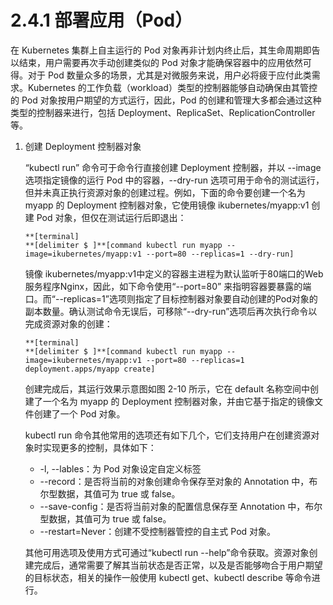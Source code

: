 # 2.4.1 部署应用（Pod）

在 Kubernetes 集群上自主运行的 Pod 对象再非计划内终止后，其生命周期即告以结束，用户需要再次手动创建类似的 Pod 对象才能确保容器中的应用依然可得。对于 Pod 数量众多的场景，尤其是对微服务来说，用户必将疲于应付此类需求。Kubernetes 的工作负载（workload）类型的控制器能够自动确保由其管控的 Pod 对象按用户期望的方式运行，因此，Pod 的创建和管理大多都会通过这种类型的控制器来进行，包括 Deployment、ReplicaSet、ReplicationController 等。

1. 创建 Deployment 控制器对象

    “kubectl run” 命令可于命令行直接创建 Deployment 控制器，并以 --image 选项指定镜像的运行 Pod 中的容器，--dry-run 选项可用于命令的测试运行，但并未真正执行资源对象的创建过程。例如，下面的命令要创建一个名为 myapp 的 Deployment 控制器对象，它使用镜像 ikubernetes/myapp:v1 创建 Pod 对象，但仅在测试运行后即退出：

    ```
    **[terminal]
    **[delimiter $ ]**[command kubectl run myapp --image=ikubernetes/myapp:v1 --port=80 --replicas=1 --dry-run]
    ```

    镜像 ikubernetes/myapp:v1中定义的容器主进程为默认监听于80端口的Web服务程序Nginx，因此，如下命令使用“--port=80” 来指明容器要暴露的端口。而“--replicas=1”选项则指定了目标控制器对象要自动创建的Pod对象的副本数量。确认测试命令无误后，可移除“--dry-run”选项后再次执行命令以完成资源对象的创建：

    ```
    **[terminal]
    **[delimiter $ ]**[command kubectl run myapp --image=ikubernetes/myapp:v1 --port=80 --replicas=1 deployment.apps/myapp create]
    ```

    创建完成后，其运行效果示意图如图 2-10 所示，它在 default 名称空间中创建了一个名为 myapp 的 Deployment 控制器对象，并由它基于指定的镜像文件创建了一个 Pod 对象。

    kubectl run 命令其他常用的选项还有如下几个，它们支持用户在创建资源对象时实现更多的控制，具体如下：

    * -l, --lables：为 Pod 对象设定自定义标签
    * --record：是否将当前的对象创建命令保存至对象的 Annotation 中，布尔型数据，其值可为 true 或 false。
    * --save-config：是否将当前对象的配置信息保存至 Annotation 中，布尔型数据，其值可为 true 或 false。
    * --restart=Never：创建不受控制器管控的自主式 Pod 对象。

    其他可用选项及使用方式可通过“kubectl run --help”命令获取。资源对象创建完成后，通常需要了解其当前状态是否正常，以及是否能够吻合于用户期望的目标状态，相关的操作一般使用 kubectl get、kubectl describe 等命令进行。

    